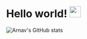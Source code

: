 # Hello world! <img src="https://raw.githubusercontent.com/MartinHeinz/MartinHeinz/master/wave.gif" width="30px">
![Arnav's GitHub stats](https://github-readme-stats.vercel.app/api?username=anuraghazra&show_icons=true&theme=dark)
